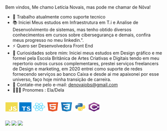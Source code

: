 Bem vindos, Me chamo Letícia Novais, mas pode me chamar de Nôva!

- 🔭 Trabalho atualmente como suporte tecnico
- 📚 Iniciei Meus estudos em Infraestrutura em T.i e Analise de Desenvolvimento de sistemas, mas tenho obtido diversos conhecimentos em cursos sobre cibersegurança e demais, confira meus progresso no meu linkedin.". 
- ⚡ Quero ser Desenvolvedora Front End
- 💖 Curiosidades sobre mim: Iniciei meus estudos em Design gráfico e me formei pela Escola Britânica de Artes Criativas e Digitais tendo em meu repertorio outros cursos complementares, prestei serviços freelancers de Design e marketing, em 2020 entrei como suporte de redes fornecendo serviços ao banco Caixa e desde ai me apaixonei por esse universo, faço hoje minha transição de carreira.
- 📧 Contate-me pelo e-mail: denovajobs@gmail.com
- 👩🏽‍🦱 Pronomes : Ela/Dela


<div style="display: inline_block"><br>
  <img align="center" alt="Rafa-Js" height="30" width="40" src="https://raw.githubusercontent.com/devicons/devicon/master/icons/javascript/javascript-plain.svg">
  <img align="center" alt="Rafa-Ts" height="30" width="40" src="https://raw.githubusercontent.com/devicons/devicon/master/icons/typescript/typescript-plain.svg">
  <img align="center" alt="Rafa-React" height="30" width="40" src="https://raw.githubusercontent.com/devicons/devicon/master/icons/react/react-original.svg">
  <img align="center" alt="Rafa-HTML" height="30" width="40" src="https://raw.githubusercontent.com/devicons/devicon/master/icons/html5/html5-original.svg">
  <img align="center" alt="Rafa-CSS" height="30" width="40" src="https://raw.githubusercontent.com/devicons/devicon/master/icons/css3/css3-original.svg">
  <img align="center" alt="Rafa-Python" height="30" width="40" src="https://raw.githubusercontent.com/devicons/devicon/master/icons/python/python-original.svg">
  <img align="center" alt="Rafa-Csharp" height="30" width="40" src="https://raw.githubusercontent.com/devicons/devicon/master/icons/csharp/csharp-original.svg">
</div>

##

<div> 
  <a href="https://instagram.com/letciadenova" target="_blank"><img src="https://img.shields.io/badge/-Instagram-%23E4405F?style=for-the-badge&logo=instagram&logoColor=white" target="_blank"></a>
  <a href = "mailto:denovajobs@gmail.com"><img src="https://img.shields.io/badge/-Gmail-%23333?style=for-the-badge&logo=gmail&logoColor=white" target="_blank"></a>
   <a href="https//www.linkedin.com/in/leticidenovais/)" target="_blank"><img src="https://img.shields.io/badge/-LinkedIn-%230077B5?style=for-the-badge&logo=linkedin&logoColor=white" target="_blank"></a> 
  
</div>
